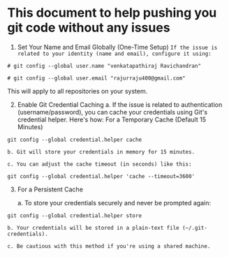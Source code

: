 # This document to help pushing you git code without any issues


1. Set Your Name and Email Globally (One-Time Setup)
    `If the issue is related to your identity (name and email), configure it using:`


```
# git config --global user.name "venkatapathiraj Ravichandran"

# git config --global user.email "rajurraju400@gmail.com"
```

This will apply to all repositories on your system.

2. Enable Git Credential Caching
    a. If the issue is related to authentication (username/password), you can cache your credentials using Git's credential helper. Here's how:
        For a Temporary Cache (Default 15 Minutes)

```git config --global credential.helper cache```

    b. Git will store your credentials in memory for 15 minutes.

    c. You can adjust the cache timeout (in seconds) like this:

```git config --global credential.helper 'cache --timeout=3600'```


3. For a Persistent Cache

    a. To store your credentials securely and never be prompted again:


```git config --global credential.helper store```

    b. Your credentials will be stored in a plain-text file (~/.git-credentials).

    c. Be cautious with this method if you're using a shared machine.